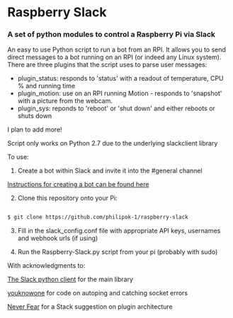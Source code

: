# Raspberry Slack

### A set of python modules to control a Raspberry Pi via Slack

An easy to use Python script to run a bot from an RPI.  It allows you to send direct messages to a bot running on an RPI (or indeed any Linux system).  There are three plugins that the script uses to parse user messages:

* plugin_status: responds to 'status' with a readout of temperature, CPU % and running time
* plugin_motion: use on an RPI running Motion - responds to 'snapshot' with a picture from the webcam.
* plugin_sys: reponds to 'reboot' or 'shut down' and either reboots or shuts down

I plan to add more!

Script only works on Python 2.7 due to the underlying slackclient library

To use:

1. Create a bot within Slack and invite it into the #general channel

[Instructions for creating a bot can be found here](https://my.slack.com/services/new/bot)

2. Clone this repository  onto your Pi:

```BASH

$ git clone https://github.com/philipok-1/raspberry-slack
```

3.  Fill in the slack_config.conf file with appropriate API keys, usernames and webhook urls (if using)

4.  Run the Raspberry-Slack.py script from your pi (probably with sudo)

With acknowledgments to: 

[The Slack python client](https://github.com/slackapi/python-slackclient) for the main library

[youknowone](https://github.com/youknowone/slairck) for code on autoping and catching socket errors

[Never Fear](http://neverfear.org/profile/ben) for a Stack suggestion on plugin architecture
